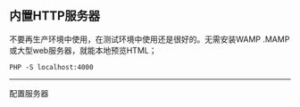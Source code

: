 ## **内置HTTP服务器**

不要再生产环境中使用，在测试环境中使用还是很好的。无需安装WAMP .MAMP 或大型web服务器，就能本地预览HTML；

```
PHP -S localhost:4000 
```

---

配置服务器



